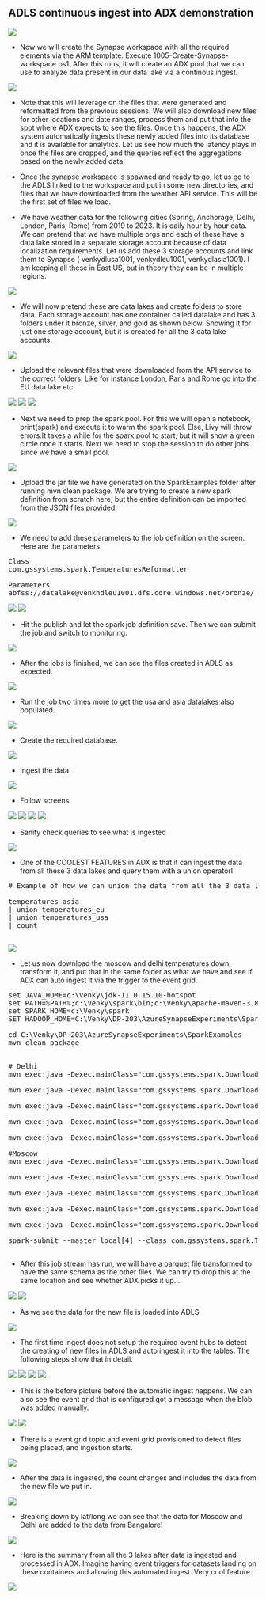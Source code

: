## ADLS continuous ingest into ADX demonstration
<img src="../images/eh_arch_3.png" />


* Now we will create the Synapse workspace with all the required elements via the ARM template. Execute 1005-Create-Synapse-workspace.ps1. After this runs, it will create an ADX pool that we can use to analyze data present in our data lake via a continous ingest.

<img src="../images/synapse_azeventhub_00.png" />

* Note that this will leverage on the files that were generated and reformatted from the previous sessions. We will also download new files for other locations and date ranges, process them and put that into the spot where ADX expects to see the files. Once this happens, the ADX system automatically ingests these newly added files into its database and it is available for analytics. Let us see how much the latency plays in once the files are dropped, and the queries reflect the aggregations based on the newly added data. 

* Once the synapse workspace is spawned and ready to go, let us go to the ADLS linked to the workspace and put in some new directories, and files that we have downloaded from the weather API service. This will be the first set of files we load. 

* We have weather data for the following cities (Spring, Anchorage, Delhi, London, Paris, Rome) from 2019 to 2023. It is daily hour by hour data. We can pretend that we have multiple orgs and each of these have a data lake stored in a separate storage account because of data localization requirements. Let us add these 3 storage accounts and link them to Synapse ( venkydlusa1001, venkydleu1001, venkydlasia1001). I am keeping all these in East US, but in theory they can be in multiple regions. 

<img src="../images/synapse_azeventhub_19.png" />

* We will now pretend these are data lakes and create folders to store data. Each storage account has one container called datalake and has 3 folders under it bronze, silver, and gold as shown below. Showing it for just one storage account, but it is created for all the 3 data lake accounts. 

<img src="../images/synapse_azeventhub_20.png" />

* Upload the relevant files that were downloaded from the API service to the correct folders. Like for instance London, Paris and Rome go into the EU data lake etc.

<img src="../images/synapse_azeventhub_21.png" />

<img src="../images/synapse_azeventhub_22.png" />

<img src="../images/synapse_azeventhub_23.png" />

* Next we need to prep the spark pool. For this we will open a notebook, print(spark) and execute it to warm the spark pool. Else, Livy will throw errors.It takes a while for the spark pool to start, but it will show a green circle once it starts. Next we need to stop the session to do other jobs since we have a small pool. 

<img src="../images/synapse_azeventhub_24.png" />

* Upload the jar file we have generated on the SparkExamples folder after running mvn clean package. We are trying to create a new spark definition from scratch here, but the entire definition can be imported from the JSON files provided. 

<img src="../images/synapse_azeventhub_25.png" />

* We need to add these parameters to the job definition on the screen. Here are the parameters. 
<pre>
Class
com.gssystems.spark.TemperaturesReformatter

Parameters
abfss://datalake@venkhdleu1001.dfs.core.windows.net/bronze/ abfss://datalake@venkhdleu1001.dfs.core.windows.net/silver/temperatures_formatted abfss://datalake@venkhdleu1001.dfs.core.windows.net/silver/location_master 
</pre>

<img src="../images/synapse_azeventhub_26.png" />

<img src="../images/synapse_azeventhub_27.png" />

* Hit the publish and let the spark job definition save. Then we can submit the job and switch to monitoring. 

<img src="../images/synapse_azeventhub_28.png" />

* After the jobs is finished, we can see the files created in ADLS as expected. 

<img src="../images/synapse_azeventhub_29.png" />

* Run the job two times more to get the usa and asia datalakes also populated.

<img src="../images/synapse_azeventhub_30.png" />

* Create the required database.
<img src="../images/synapse_azeventhub_31.png" />

* Ingest the data.
<img src="../images/synapse_azeventhub_32.png" />

* Follow screens
<img src="../images/synapse_azeventhub_33.png" />

<img src="../images/synapse_azeventhub_34.png" />

<img src="../images/synapse_azeventhub_35.png" />

<img src="../images/synapse_azeventhub_36.png" />

* Sanity check queries to see what is ingested 

<img src="../images/synapse_azeventhub_37.png" />

* One of the COOLEST FEATURES in ADX is that it can ingest the data from all these 3 data lakes and query them with a union operator! 

<pre>
# Example of how we can union the data from all the 3 data lakes and query! 

temperatures_asia 
| union temperatures_eu
| union temperatures_usa
| count 

</pre>
<img src="../images/synapse_azeventhub_38.png" />

* Let us now download the moscow and delhi temperatures down, transform it, and put that in the same folder as what we have and see if ADX can auto ingest it via the trigger to the event grid.

<pre>
set JAVA_HOME=c:\Venky\jdk-11.0.15.10-hotspot
set PATH=%PATH%;c:\Venky\spark\bin;c:\Venky\apache-maven-3.8.4\bin
set SPARK_HOME=c:\Venky\spark
SET HADOOP_HOME=C:\Venky\DP-203\AzureSynapseExperiments\SparkExamples

cd C:\Venky\DP-203\AzureSynapseExperiments\SparkExamples
mvn clean package


# Delhi 
mvn exec:java -Dexec.mainClass="com.gssystems.spark.DownloadWeatherDataHistorical" -Dexec.args="28.679079 77.216721 2019-01-01 2019-12-31 2019_Delhi_Temps.json"

mvn exec:java -Dexec.mainClass="com.gssystems.spark.DownloadWeatherDataHistorical" -Dexec.args="28.679079 77.216721 2020-01-01 2020-12-31 2020_Delhi_Temps.json"

mvn exec:java -Dexec.mainClass="com.gssystems.spark.DownloadWeatherDataHistorical" -Dexec.args="28.679079 77.216721 2021-01-01 2021-12-31 2021_Delhi_Temps.json"

mvn exec:java -Dexec.mainClass="com.gssystems.spark.DownloadWeatherDataHistorical" -Dexec.args="28.679079 77.216721 2022-01-01 2022-12-31 2022_Delhi_Temps.json"

mvn exec:java -Dexec.mainClass="com.gssystems.spark.DownloadWeatherDataHistorical" -Dexec.args="28.679079 77.216721 2023-01-01 2023-06-30 2023_Delhi_Temps.json"

#Moscow
mvn exec:java -Dexec.mainClass="com.gssystems.spark.DownloadWeatherDataHistorical" -Dexec.args="55.751244 37.618423 2019-01-01 2019-12-31 2019_Moscow_Temps.json"

mvn exec:java -Dexec.mainClass="com.gssystems.spark.DownloadWeatherDataHistorical" -Dexec.args="55.751244 37.618423 2020-01-01 2020-12-31 2020_Moscow_Temps.json"

mvn exec:java -Dexec.mainClass="com.gssystems.spark.DownloadWeatherDataHistorical" -Dexec.args="55.751244 37.618423 2021-01-01 2021-12-31 2021_Moscow_Temps.json"

mvn exec:java -Dexec.mainClass="com.gssystems.spark.DownloadWeatherDataHistorical" -Dexec.args="55.751244 37.618423 2022-01-01 2022-12-31 2022_Moscow_Temps.json"

mvn exec:java -Dexec.mainClass="com.gssystems.spark.DownloadWeatherDataHistorical" -Dexec.args="55.751244 37.618423 2023-01-01 2023-06-30 2023_Moscow_Temps.json"

spark-submit --master local[4] --class com.gssystems.spark.TemperaturesReformatter target\SparkExamples-1.0-SNAPSHOT.jar file:///C:/Venky/DP-203/AzureSynapseExperiments/datafiles/asia_temps/ file:///C:/Venky/DP-203/AzureSynapseExperiments/datafiles/asia_temps_formatted/ file:///C:/Venky/DP-203/AzureSynapseExperiments/datafiles/asia_location_master/

</pre>

* After this job stream has run, we will have a parquet file transformed to have the same schema as the other files. We can try to drop this at the same location and see whether ADX picks it up...

<img src="../images/synapse_azeventhub_39.png" />

<img src="../images/synapse_azeventhub_40.png" />

* As we see the data for the new file is loaded into ADLS 

<img src="../images/synapse_azeventhub_41.png" />

* The first time ingest does not setup the required event hubs to detect the creating of new files in ADLS and auto ingest it into the tables. The following steps show that in detail.
<img src="../images/synapse_azeventhub_42.png" />

<img src="../images/synapse_azeventhub_43.png" />

<img src="../images/synapse_azeventhub_44.png" />

<img src="../images/synapse_azeventhub_45.png" />

* This is the before picture before the automatic ingest happens. We can also see the event grid that is configured got a message when the blob was added manually. 

<img src="../images/synapse_azeventhub_46.png" />

<img src="../images/synapse_azeventhub_46A.png" />

* There is a event grid topic and event grid provisioned to detect files being placed, and ingestion starts.

<img src="../images/synapse_azeventhub_47.png" />

* After the data is ingested, the count changes and includes the data from the new file we put in.

<img src="../images/synapse_azeventhub_48.png" />

* Breaking down by lat/long we can see that the data for Moscow and Delhi are added to the data from Bangalore! 

<img src="../images/synapse_azeventhub_49.png" />

* Here is the summary from all the 3 lakes after data is ingested and processed in ADX. Imagine having event triggers for datasets landing on these containers and allowing this automated ingest. Very cool feature.

<img src="../images/synapse_azeventhub_50.png" />
